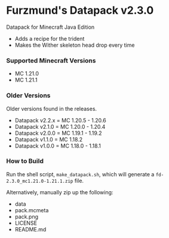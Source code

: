 # Furzmund's Datapack v2.3.0
Datapack for Minecraft Java Edition
- Adds a recipe for the trident
- Makes the Wither skeleton head drop every time

### Supported Minecraft Versions
- MC 1.21.0
- MC 1.21.1

### Older Versions
Older versions found in the releases.

- Datapack v2.2.x = MC 1.20.5 - 1.20.6
- Datapack v2.1.0 = MC 1.20.0 - 1.20.4
- Datapack v2.0.0 = MC 1.19.1 - 1.19.2
- Datapack v1.1.0 = MC 1.18.2
- Datapack v1.0.0 = MC 1.18.0 - 1.18.1

### How to Build

Run the shell script, `make_datapack.sh`, which will generate a `fd-2.3.0_mc1.21.0-1.21.1.zip` file.

Alternatively, manually zip up the following:
- data
- pack.mcmeta
- pack.png
- LICENSE
- README.md
